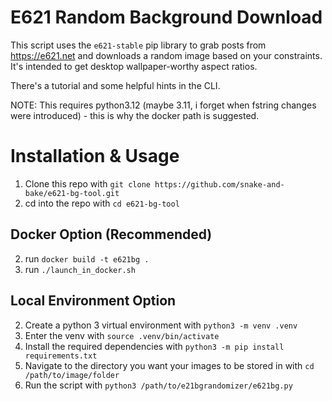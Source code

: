 # E621 Random Background Download

This script uses the `e621-stable` pip library to grab posts from https://e621.net and downloads a random image based on your constraints. It's intended to get desktop wallpaper-worthy aspect ratios.

There's a tutorial and some helpful hints in the CLI. 

NOTE: This requires python3.12 (maybe 3.11, i forget when fstring changes were introduced) - this is why the docker path is suggested.

# Installation & Usage

1. Clone this repo with `git clone https://github.com/snake-and-bake/e621-bg-tool.git`
2. cd into the repo with `cd e621-bg-tool`

## Docker Option (Recommended)

2. run `docker build -t e621bg .` 
3. run `./launch_in_docker.sh`

## Local Environment Option

2. Create a python 3 virtual environment with `python3 -m venv .venv`
3. Enter the venv with `source .venv/bin/activate`
4. Install the required dependencies with `python3 -m pip install requirements.txt`
5. Navigate to the directory you want your images to be stored in with `cd /path/to/image/folder`
6. Run the script with `python3 /path/to/e21bgrandomizer/e621bg.py`
